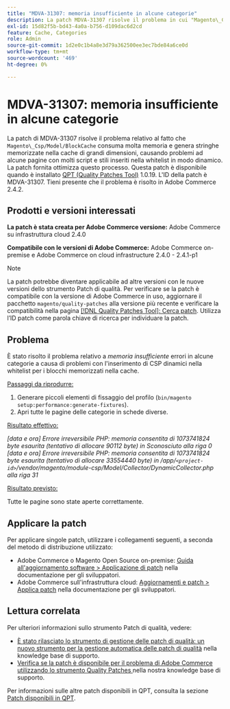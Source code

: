 ```yaml
---
title: "MDVA-31307: memoria insufficiente in alcune categorie"
description: La patch MDVA-31307 risolve il problema in cui "Magento\_Csp/Model/BlockCache" consuma molta memoria e genera enormi stringhe memorizzate nella cache, il che causa problemi a determinate pagine con molti script e stili inseriti dinamicamente nella whitelist. La patch fornita ottimizza questo processo. Questa patch è disponibile quando è installato [Quality Patches Tool (QPT)](/help/announcements/adobe-commerce-announcements/magento-quality-patches-released-new-tool-to-self-serve-quality-patches.md) 1.0.19. L'ID della patch è MDVA-31307. Tieni presente che il problema è risolto in Adobe Commerce 2.4.2.
exl-id: 15d82f5b-bd43-4a0a-b756-d109dac6d2cd
feature: Cache, Categories
role: Admin
source-git-commit: 1d2e0c1b4a8e3d79a362500ee3ec7bde84a6ce0d
workflow-type: tm+mt
source-wordcount: '469'
ht-degree: 0%

---
```


# MDVA-31307: memoria insufficiente in alcune categorie

La patch di MDVA-31307 risolve il problema relativo al fatto che `Magento\_Csp/Model/BlockCache` consuma molta memoria e genera stringhe memorizzate nella cache di grandi dimensioni, causando problemi ad alcune pagine con molti script e stili inseriti nella whitelist in modo dinamico. La patch fornita ottimizza questo processo. Questa patch è disponibile quando è installato [QPT (Quality Patches Tool)](/help/announcements/adobe-commerce-announcements/magento-quality-patches-released-new-tool-to-self-serve-quality-patches.md) 1.0.19. L&#39;ID della patch è MDVA-31307. Tieni presente che il problema è risolto in Adobe Commerce 2.4.2.

## Prodotti e versioni interessati

**La patch è stata creata per Adobe Commerce versione:** Adobe Commerce su infrastruttura cloud 2.4.0

**Compatibile con le versioni di Adobe Commerce:** Adobe Commerce on-premise e Adobe Commerce on cloud infrastructure 2.4.0 - 2.4.1-p1

>[!NOTE]
>
>La patch potrebbe diventare applicabile ad altre versioni con le nuove versioni dello strumento Patch di qualità. Per verificare se la patch è compatibile con la versione di Adobe Commerce in uso, aggiornare il pacchetto `magento/quality-patches` alla versione più recente e verificare la compatibilità nella pagina [[!DNL Quality Patches Tool]: Cerca patch](https://devdocs.magento.com/quality-patches/tool.html#patch-grid). Utilizza l’ID patch come parola chiave di ricerca per individuare la patch.

## Problema

È stato risolto il problema relativo a *memoria insufficiente* errori in alcune categorie a causa di problemi con l&#39;inserimento di CSP dinamici nella whitelist per i blocchi memorizzati nella cache.

<u>Passaggi da riprodurre:</u>

1. Generare piccoli elementi di fissaggio del profilo (`bin/magento setup:performance:generate-fixtures`).
1. Apri tutte le pagine delle categorie in schede diverse.

<u>Risultato effettivo:</u>

*[data e ora] Errore irreversibile PHP: memoria consentita di 1073741824 byte esaurita (tentativo di allocare 90112 byte) in Sconosciuto alla riga 0
[data e ora] Errore irreversibile PHP: memoria consentita di 1073741824 byte esaurita (tentativo di allocare 33554440 byte) in /app/`<project-id>`/vendor/magento/module-csp/Model/Collector/DynamicCollector.php alla riga 31*

<u>Risultato previsto:</u>

Tutte le pagine sono state aperte correttamente.

## Applicare la patch

Per applicare singole patch, utilizzare i collegamenti seguenti, a seconda del metodo di distribuzione utilizzato:

* Adobe Commerce o Magento Open Source on-premise: [Guida all&#39;aggiornamento software > Applicazione di patch](https://devdocs.magento.com/guides/v2.4/comp-mgr/patching/mqp.html) nella documentazione per gli sviluppatori.
* Adobe Commerce sull&#39;infrastruttura cloud: [Aggiornamenti e patch > Applica patch](https://devdocs.magento.com/cloud/project/project-patch.html) nella documentazione per gli sviluppatori.

## Lettura correlata

Per ulteriori informazioni sullo strumento Patch di qualità, vedere:

* [È stato rilasciato lo strumento di gestione delle patch di qualità: un nuovo strumento per la gestione automatica delle patch di qualità](/help/announcements/adobe-commerce-announcements/magento-quality-patches-released-new-tool-to-self-serve-quality-patches.md) nella knowledge base di supporto.
* [Verifica se la patch è disponibile per il problema di Adobe Commerce utilizzando lo strumento Quality Patches ](/help/support-tools/patches-available-in-qpt-tool/check-patch-for-magento-issue-with-magento-quality-patches.md) nella nostra knowledge base di supporto.

Per informazioni sulle altre patch disponibili in QPT, consulta la sezione [Patch disponibili in QPT](https://support.magento.com/hc/en-us/sections/360010506631-Patches-available-in-MQP-tool-).
